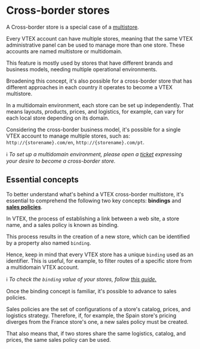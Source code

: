 # Cross-border stores

A Cross-border store is a special case of a [multistore](https://help.vtex.com/en/tutorial/creating-multi-store-multi-domain--tutorials_510?locale=en).

Every VTEX account can have multiple stores, meaning that the same VTEX administrative panel can be used to manage more than one store. These accounts are named multistore or multidomain.

This feature is mostly used by stores that have different brands and business models, needing multiple operational environments.

Broadening this concept, it's also possible for a cross-border store that has different approaches in each country it operates to become a VTEX multistore.

In a multidomain environment, each store can be set up independently. That means layouts, products, prices, and logistics, for example, can vary for each local store depending on its domain.

Considering the cross-border business model, it's possible for a single VTEX account to manage multiple stores, such as: `http://{storename}.com/en`, `http://{storename}.com/pt`.

:information_source: *To set up a multidomain environment, please open a [ticket](https://help-tickets.vtex.com/smartlink/sso/login/zendesk) expressing your desire to become a cross-border store.*

## Essential concepts

To better understand what's behind a VTEX cross-border multistore, it's essential to comprehend the following two key concepts: **bindings** and **[sales policies](https://help.vtex.com/en/tutorial/what-is-a-sales-policy--563tbcL0TYKEKeOY4IAgAE)**.

In VTEX, the process of establishing a link between a web site, a store name, and a sales policy is known as binding.

This process results in the creation of a new store, which can be identified by a property also named `binding`.

Hence, keep in mind that every VTEX store has a unique `binding` used as an identifier. This is useful, for example, to filter routes of a specific store from a multidomain VTEX account.

:information_source: *To check the `binding` value of your stores, follow [this guide.](https://developers.vtex.com/docs/checking-your-stores-binding-id)*

Once the binding concept is familiar, it's possible to advance to sales policies.

Sales policies are the set of configurations of a store's catalog, prices, and logistics strategy. Therefore, if, for example, the Spain store's pricing diverges from the France store's one, a new sales policy must be created.

That also means that, if two stores share the same logistics, catalog, and prices, the same sales policy can be used.
